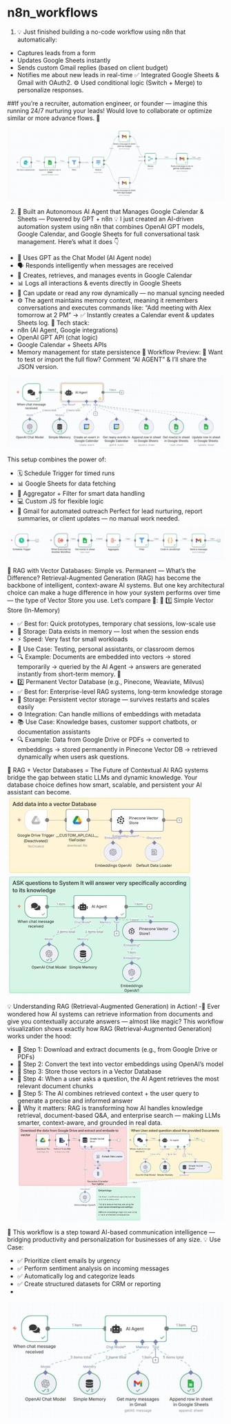 # n8n_workflows
1. 💡 Just finished building a no-code workflow using n8n that automatically:
  - Captures leads from a form
  - Updates Google Sheets instantly
  - Sends custom Gmail replies (based on client budget)
  - Notifies me about new leads in real-time
✅ Integrated Google Sheets & Gmail with OAuth2.
 ⚙️ Used conditional logic (Switch + Merge) to personalize responses.

##If you’re a recruiter, automation engineer, or founder — imagine this running 24/7 nurturing your leads!
 Would love to collaborate or optimize similar or more advance flows. 💬
 
![Captures_leads_form](https://github.com/ashikur-rahman/n8n_workflows/blob/9aa84b57d4b5669f0d38efd400deb516db34e315/images/1.jpg)


2. 🚀 Built an Autonomous AI Agent that Manages Google Calendar & Sheets — Powered by GPT + n8n
💡 I just created an AI-driven automation system using n8n that combines OpenAI GPT models, Google Calendar, and Google Sheets for full conversational task management.
Here’s what it does 👇
- 🧠 Uses GPT as the Chat Model (AI Agent node)
- 🗣 Responds intelligently when messages are received
- 📅 Creates, retrieves, and manages events in Google Calendar
- 📊 Logs all interactions & events directly in Google Sheets
- 🔁 Can update or read any row dynamically — no manual syncing needed
- ⚙️ The agent maintains memory context, meaning it remembers conversations and executes commands like:
“Add meeting with Alex tomorrow at 2 PM” → ✅ Instantly creates a Calendar event & updates Sheets log.
📂 Tech stack:
 - n8n (AI Agent, Google integrations)
 - OpenAI GPT API (chat logic)
 - Google Calendar + Sheets APIs
 - Memory management for state persistence
📸 Workflow Preview:
💾 Want to test or import the full flow? Comment “AI AGENT” & I’ll share the JSON version.

![Autonomous_AI_Agent](https://github.com/ashikur-rahman/n8n_workflows/blob/e9dafaa8699223a844e544e6b8b1ecc26379c7e1/images/2.jpg)

This setup combines the power of:
- 🗓️ Schedule Trigger for timed runs
- 📊 Google Sheets for data fetching
- 🧮 Aggregator + Filter for smart data handling
- 💻 Custom JS for flexible logic
- 📧 Gmail for automated outreach
Perfect for lead nurturing, report summaries, or client updates — no manual work needed.

![Schedule_Trigger](https://github.com/ashikur-rahman/n8n_workflows/blob/e9dafaa8699223a844e544e6b8b1ecc26379c7e1/images/3.jpg)


🤖 RAG with Vector Databases: Simple vs. Permanent — What’s the Difference?
Retrieval-Augmented Generation (RAG) has become the backbone of intelligent, context-aware AI systems. But one key architectural choice can make a huge difference in how your system performs over time — the type of Vector Store you use.
Let’s compare 🧩:
🧠 
1️⃣ Simple Vector Store (In-Memory)
- ✅ Best for: Quick prototypes, temporary chat sessions, low-scale use
- 💾 Storage: Data exists in memory — lost when the session ends
- ⚡ Speed: Very fast for small workloads
- 🧩 Use Case: Testing, personal assistants, or classroom demos
- 🔍 Example:
 Documents are embedded into vectors → stored temporarily → queried by the AI Agent → answers are generated instantly from short-term memory.
🧱 
 - 2️⃣ Permanent Vector Database (e.g., Pinecone, Weaviate, Milvus)
 - ✅ Best for: Enterprise-level RAG systems, long-term knowledge storage
 - 💾 Storage: Persistent vector storage — survives restarts and scales easily
 - ⚙️ Integration: Can handle millions of embeddings with metadata
 - 📚 Use Case: Knowledge bases, customer support chatbots, or documentation assistants
 - 🔍 Example:
 Data from Google Drive or PDFs → converted to embeddings → stored permanently in Pinecone Vector DB → retrieved dynamically when users ask questions.

🧩 RAG + Vector Databases = The Future of Contextual AI
RAG systems bridge the gap between static LLMs and dynamic knowledge.
 Your database choice defines how smart, scalable, and persistent your AI assistant can become.
![RAG](https://github.com/ashikur-rahman/n8n_workflows/blob/f73fe3157161759ccedaa9f00821c49f13faa29d/images/5.jpeg)


 💡 Understanding RAG (Retrieval-Augmented Generation) in Action!
-🚀 Ever wondered how AI systems can retrieve information from documents and give you contextually accurate answers — almost like magic?
This workflow visualization shows exactly how RAG (Retrieval-Augmented Generation) works under the hood:
 - 🔹 Step 1: Download and extract documents (e.g., from Google Drive or PDFs)
 - 🔹 Step 2: Convert the text into vector embeddings using OpenAI’s model
 - 🔹 Step 3: Store those vectors in a Vector Database
 - 🔹 Step 4: When a user asks a question, the AI Agent retrieves the most relevant document chunks
 - 🔹 Step 5: The AI combines retrieved context + the user query to generate a precise and informed answer
 - 💬 Why it matters:
 RAG is transforming how AI handles knowledge retrieval, document-based Q&A, and enterprise search — making LLMs smarter, context-aware, and grounded in real data.
![RAG](https://github.com/ashikur-rahman/n8n_workflows/blob/f73fe3157161759ccedaa9f00821c49f13faa29d/images/4.jpeg)

 🚀 This workflow is a step toward AI-based communication intelligence — bridging productivity and personalization for businesses of any size.
💡 Use Case:
 - ✅ Prioritize client emails by urgency
 - ✅ Perform sentiment analysis on incoming messages
 - ✅ Automatically log and categorize leads
 - ✅ Create structured datasets for CRM or reporting
 - 
![RAG](https://github.com/ashikur-rahman/n8n_workflows/blob/f73fe3157161759ccedaa9f00821c49f13faa29d/images/6.jpeg)

